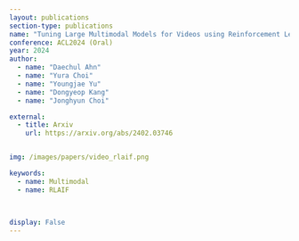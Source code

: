 ```yaml
---
layout: publications
section-type: publications
name: "Tuning Large Multimodal Models for Videos using Reinforcement Learning from AI Feedback"
conference: ACL2024 (Oral)
year: 2024
author:
  - name: "Daechul Ahn"
  - name: "Yura Choi"
  - name: "Youngjae Yu"
  - name: "Dongyeop Kang"
  - name: "Jonghyun Choi"

external:
  - title: Arxiv
    url: https://arxiv.org/abs/2402.03746


img: /images/papers/video_rlaif.png

keywords:
  - name: Multimodal
  - name: RLAIF
  
  

display: False
---
```

